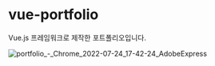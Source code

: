 # vue-portfolio
Vue.js 프레임워크로 제작한 포트폴리오입니다.

![portfolio_-_Chrome_2022-07-24_17-42-24_AdobeExpress](https://user-images.githubusercontent.com/23289744/180639542-c532e31f-673e-421a-955c-f44a1c5c390a.gif)
